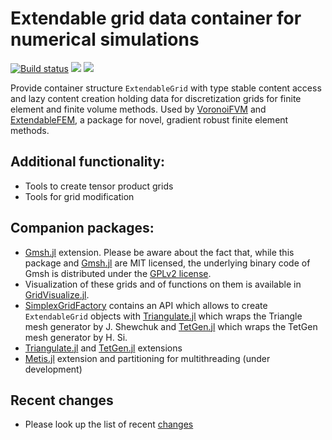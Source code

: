 # Extendable grid data container for numerical simulations

[![Build status](https://github.com/WIAS-PDELib/ExtendableGrids.jl/workflows/linux-macos-windows/badge.svg)](https://github.com/WIAS-PDELib/ExtendableGrids.jl/actions)
[![](https://img.shields.io/badge/docs-stable-blue.svg)](https://WIAS-PDELib.github.io/ExtendableGrids.jl/stable)
[![](https://img.shields.io/badge/docs-dev-blue.svg)](https://WIAS-PDELib.github.io/ExtendableGrids.jl/dev)


Provide container structure `ExtendableGrid` with type stable content access and lazy content creation holding data for discretization
grids for finite element and finite volume methods.
Used by [VoronoiFVM](https://github.com/WIAS-PDELib/VoronoiFVM.jl) and  [ExtendableFEM](https://github.com/WIAS-PDELib/ExtendableFEM.jl),
a package for novel, gradient robust finite element methods.

## Additional functionality:


- Tools to create tensor product grids
- Tools for grid modification

## Companion packages:
- [Gmsh.jl](https://github.com/JuliaFEM/Gmsh.jl) extension. Please be aware about the fact that, while this package
  and  [Gmsh.jl](https://github.com/JuliaFEM/Gmsh.jl) are MIT licensed, the underlying binary code of Gmsh is
  distributed under the [GPLv2 license](https://gmsh.info/LICENSE.txt).
- Visualization of these grids and of functions on them is available in [GridVisualize.jl](https://github.com/WIAS-PDELib/GridVisualize.jl).
- [SimplexGridFactory](https://github.com/WIAS-PDELib/SimplexGridFactory.jl) contains an API which allows to
  create `ExtendableGrid` objects with  [Triangulate.jl](https://github.com/JuliaGeometry/Triangulate.jl) which wraps the Triangle mesh generator
  by J. Shewchuk and [TetGen.jl](https://github.com/JuliaGeometry/TetGen.jl) which wraps the  TetGen mesh generator by H. Si.
- [Triangulate.jl](https://github.com/JuliaGeometry/Triangulate.jl) and  [TetGen.jl](https://github.com/JuliaGeometry/TetGen.jl) extensions
- [Metis.jl](https://github.com/JuliaSparse/Metis.jl) extension and partitioning for multithreading (under development)

## Recent changes
- Please look up the list of recent [changes](https://WIAS-PDELib.github.io/ExtendableGrids.jl/stable/changes)
